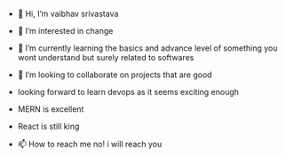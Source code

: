 - 👋 Hi, I’m vaibhav srivastava
- 👀 I’m interested in change
- 🌱 I’m currently learning the basics and advance level of something you wont understand but surely related to softwares
- 💞️ I’m looking to collaborate on projects that are good
- looking forward to learn devops as it seems exciting enough
- MERN is excellent
- React is still king

- 📫 How to reach me no! i will reach you

<!---
kingofdarknesss/kingofdarknesss is a ✨ special ✨ repository because its `README.md` (this file) appears on your GitHub profile.
You can click the Preview link to take a look at your changes.
--->
